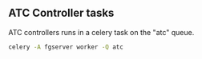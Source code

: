 ## ATC Controller tasks

ATC controllers runs in a celery task on the "atc" queue.

```bash
celery -A fgserver worker -Q atc
```


